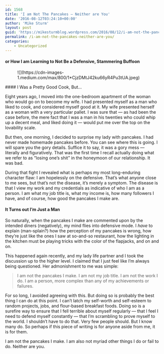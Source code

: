 ```yaml
---
id: 1568
title: 'I am Not The Pancakes — Neither are You'
date: '2016-08-12T03:24:10+00:00'
author: 'Mike Sturm'
layout: post
guid: 'https://mikesturmblog.wordpress.com/2016/08/12/i-am-not-the-pancakes-neither-are-you/'
permalink: /i-am-not-the-pancakes-neither-are-you/
categories:
    - Uncategorized
---
```


#### or How I am Learning to Not Be a Defensive, Stammering Buffoon

<figure>![](https://cdn-images-1.medium.com/max/800/1*CjzDMtJ42ku66yR4Pu3tUA.jpeg)</figure>#### I Was a Pretty Good Cook, But…

Eight years ago, I moved into the one-bedroom apartment of the woman who would go on to become my wife. I had presented myself as a man who liked to cook, and considered myself good at it. My wife presented herself as a woman with a very particular pallet. I was sure that — as had been the case before, the mere fact that I was a man in his twenties who could whip up a decent meal, and liked doing it — would put me over the top on the lovability scale.

But then, one morning, I decided to surprise my lady with pancakes. I had never made homemade pancakes before. You can see where this is going. I will spare you the gory details. Suffice it to say, it was a gory mess — literally and figuratively. That was the first time I recall actually doing what we refer to as “losing one’s shit” in the honeymoon of our relationship. It was bad.

During that fight I revealed what is perhaps my most long-enduring character flaw: I am hopelessly on the defensive. That’s what anyone close to me sees, but that’s not the disease, it’s merely a symptom. The disease is that I view my work and my credentials as indicative of who I am as a person. I am what my job title is, what my income is, how many followers I have, and of course, how good the pancakes I make are.

#### It Turns out I’m Just a Man

So naturally, when the pancakes I make are commented upon by the intended diners (negatively), my mind flies into defensive mode. I *have* to explain (man-splain?) how the perception of my pancakes is wrong, how they’re just like the ones I saw at so-and-so restaurant, how the lighting in the kitchen must be playing tricks with the color of the flapjacks, and on and on.

This happened again recently, and my lady life partner and I took the discussion up to the higher level. I claimed that I just feel like I’m always being questioned. Her admonishment to me was simple:

> I am not the pancakes I make. I am not my job title. I am not the work I do. I am a person, more complex than any of my achievements or failures.

For so long, I avoided agreeing with this. But doing so is probably the best thing I can do at this point. I can’t latch my self-worth and self-esteem to random projects, jobs, and flour-based breakfast foods. Doing so is a surefire way to ensure that I fell terrible about myself regularly — that I feel I need to defend myself constantly — that I’m scrambling to prove myself to the world. I shouldn’t have to do that. Very few people should. But I know many do. So perhaps if this piece of writing is for anyone aside from me, it is for them.

I am not the pancakes I make. I am also not myriad other things I do or fail to do. Neither are you.